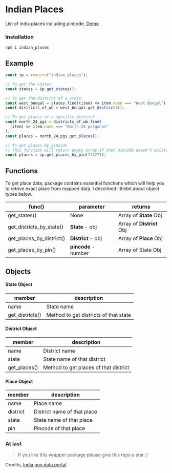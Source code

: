 # Indian Places

List of india places including pincode. [Demo](https://epicx67.github.io/indian_places_demo/)

### Installation

    npm i indian_places

## Example

```javascript
const ip = require("indian_places");

// To get the states
const states = ip.get_states();

// To get the district of a state
const west_bengal = states.find((item) => item.name === "West Bengal");
const districts_of_wb = west_bengal.get_districts();

// To get places of a specific district
const north_24_pgs = districts_of_wb.find(
  (item) => item.name === "North 24 parganas"
);
const places = north_24_pgs.get_places();

// To get places by pincode
// This function will return empty array if that pincode doesn't exists
const places = ip.get_places_by_pin(743271);
```

## Functions

To get place data, package contains essential functions which will help you to retrive exact place from mapped data. I described littlebit about object types below.

| func()                   | parameter            | returns                   |
| ------------------------ | -------------------- | ------------------------- |
| get_states()             | None                 | Array of **State** Obj    |
| get_districts_by_state() | **State** - obj      | Array of **District** Obj |
| get_places_by_district() | **District** - obj   | Array of **Place** Obj    |
| get_places_by_pin()      | **pincode** - number | Array of State Obj        |

## Objects

#### State Object

| member          | description                           |
| --------------- | ------------------------------------- |
| name            | State name                            |
| get_districts() | Method to get districts of that state |

#### District Object

| member       | description                           |
| ------------ | ------------------------------------- |
| name         | District name                         |
| state        | State name of that district           |
| get_places() | Method to get places of that district |

#### Place Object

| member   | description                 |
| -------- | --------------------------- |
| name     | Place name                  |
| district | District name of that place |
| state    | State name of that place    |
| pin      | Pincode of that place       |

### At last

> If you like this wrapper package please give this repo a star :)

Credits,
[India gov data portal](https://data.gov.in/)
